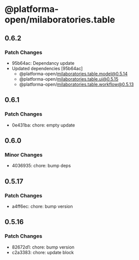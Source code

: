 # @platforma-open/milaboratories.table

## 0.6.2

### Patch Changes

- 95b64ac: Dependancy update
- Updated dependencies [95b64ac]
  - @platforma-open/milaboratories.table.model@0.5.14
  - @platforma-open/milaboratories.table.ui@0.5.15
  - @platforma-open/milaboratories.table.workflow@0.5.13

## 0.6.1

### Patch Changes

- 0e431ba: chore: empty update

## 0.6.0

### Minor Changes

- 4036935: chore: bump deps

## 0.5.17

### Patch Changes

- a4ff6ec: chore: bump version

## 0.5.16

### Patch Changes

- 82672d1: chore: bump version
- c2a3383: chore: update block
